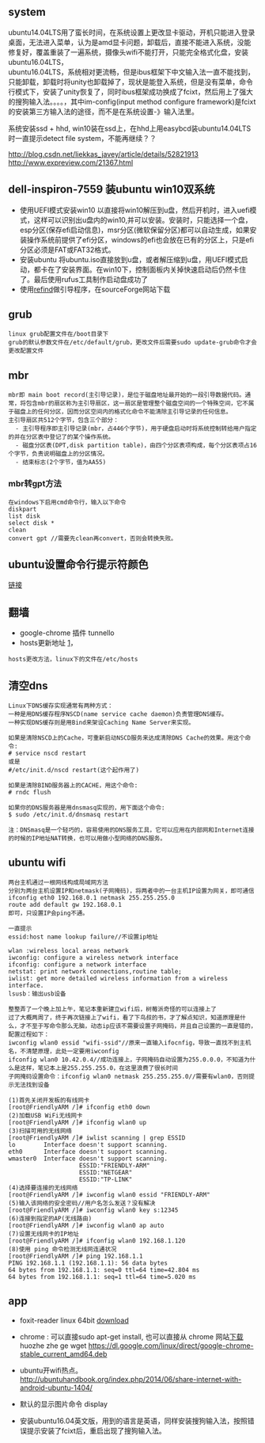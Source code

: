 ## system
ubuntu14.04LTS用了蛮长时间，在系统设置上更改显卡驱动，开机只能进入登录桌面，无法进入菜单，认为是amd显卡问题，卸载后，直接不能进入系统，没能修复好，覆盖重装了一遍系统，摄像头wifi不能打开，只能完全格式化盘，安装ubuntu16.04LTS，  
ubuntu16.04LTS，系统相对更流畅，但是ibus框架下中文输入法一直不能找到，只能卸载，卸载时将unity也卸载掉了，现状是能登入系统，但是没有菜单，命令行模式下，安装了unity恢复了，同时ibus框架成功换成了fcixt，然后用上了强大的搜狗输入法。。。。，其中im-config(input method configure framework)是fcixt的安装第三方输入法的途径，而不是在系统设置-》输入法里。  

系统安装ssd + hhd, win10装在ssd上，在hhd上用easybcd装ubuntu14.04LTS时一直提示detect file system，不能再继续？？  

http://blog.csdn.net/liekkas_javey/article/details/52821913  
http://www.expreview.com/21367.html



## dell-inspiron-7559 装ubuntu win10双系统
- 使用UEFI模式安装win10
以直接将win10解压到u盘，然后开机时，进入uefi模式，这样可以识别出u盘内的win10,并可以安装。安装时，只能选择一个盘，esp分区(保存efi启动信息)，msr分区(微软保留分区)都可以自动生成，如果安装操作系统前提供了efi分区，windows的efi也会放在已有的分区上，只是efi分区必须是FAT或FAT32格式。
- 安装ubuntu
将ubuntu.iso直接放到u盘，或者解压缩到u盘，用UEFI模式启动，都卡在了安装界面。在win10下，控制面板内关掉快速启动后仍然卡住了。最后使用rufus工具制作启动盘成功了
- 使用[refind](http://www.rodsbooks.com/refind/)做引导程序，在sourceForge网站下载
## grub
```
linux grub配置文件在/boot目录下
grub的默认参数文件在/etc/default/grub，更改文件后需要sudo update-grub命令才会更改配置文件
```
## mbr
```
mbr即 main boot record(主引导记录)，是位于磁盘地址最开始的一段引导数据代码。通常，将包含mbr的扇区称为主引导扇区，这一扇区是管理整个磁盘空间的一个特殊空间，它不属于磁盘上的任何分区，因而分区空间内的格式化命令不能清除主引导记录的任何信息。
主引导扇区共512个字节，包含三个部分：
  - 主引导程序即主引导记录(mbr，占446个字节)，用于硬盘启动时将系统控制转给用户指定的并在分区表中登记了的某个操作系统。
  - 磁盘分区表(DPT,disk partition table)，由四个分区表项构成，每个分区表项占16个字节，负责说明磁盘上的分区情况。
  - 结束标志(2个字节，值为AA55)
```
### mbr转gpt方法
```
在windows下启用cmd命令行，输入以下命令
diskpart
list disk
select disk *
clean
convert gpt //需要先clean再convert，否则会转换失败。
```

## ubuntu设置命令行提示符颜色
[链接](http://www.cnblogs.com/Norlan/p/4944861.html)
## 翻墙
- google-chrome 插件 tunnello  
- hosts更新地址 [1](https://blog.my-eclipse.cn/host-google.html)，  
```
hosts更改方法，linux下的文件在/etc/hosts
```
## 清空dns
```
Linux下DNS缓存实现通常有两种方式：
一种是用DNS缓存程序NSCD(name service cache daemon)负责管理DNS缓存。
一种实现DNS缓存则是用Bind来架设Caching Name Server来实现。

如果是清除NSCD上的Cache，可重新启动NSCD服务来达成清除DNS Cache的效果。用这个命令:
# service nscd restart
或是
#/etc/init.d/nscd restart(这个起作用了)

如果是清除BIND服务器上的CACHE，用这个命令:
# rndc flush

如果你的DNS服务器是用dnsmasq实现的，用下面这个命令:
$ sudo /etc/init.d/dnsmasq restart

注：DNSmasq是一个轻巧的，容易使用的DNS服务工具，它可以应用在内部网和Internet连接的时候的IP地址NAT转换，也可以用做小型网络的DNS服务。
```


## ubuntu wifi
```
两台主机通过一根网线构成局域网方法
分别为两台主机设置IP和netmask(子网掩码)，将两者中的一台主机IP设置为网关，即可通信
ifconfig eth0 192.168.0.1 netmask 255.255.255.0
route add default gw 192.168.0.1
即可，只设置IP会ping不通。

一直提示
essid:host name lookup failure//不设置ip地址

wlan :wireless local areas network
iwconfig: configure a wireless network interface
ifconfig: configure a network interface
netstat: print network connections,routine table;
iwlist: get more detailed wireless information from a wireless interface.
lsusb：输出usb设备

整整弄了一个晚上加上午，笔记本重新建立wifi后，树莓派奇怪的可以连接上了
过了大概两周了，终于再次链接上了wifi，看了下鸟叔的书，才了解点知识，知道原理是什么，才不至于写命令那么无脑，动态ip应该不需要设置子网掩码，并且自己设置的一直是错的，配置过程如下：
iwconfig wlan0 essid "wifi-ssid"//原来一直输入ifocnfig，导致一直找不到主机名，不清楚原理，此处一定要用iwconfig
ifconfig wlan0 10.42.0.4//成功连接上，子网掩码自动设置为255.0.0.0，不知道为什么是这样，笔记本上是255.255.255.0，在这里浪费了很长时间
子网掩码设置命令：ifconfig wlan0 netmask 255.255.255.0//需要有wlan0，否则提示无法找到设备

(1)首先关闭开发板的有线网卡
[root@FriendlyARM /]# ifconfig eth0 down
(2)加载USB WiFi无线网卡
[root@FriendlyARM /]# ifconfig wlan0 up
(3)扫描可用的无线网络
[root@FriendlyARM /]# iwlist scanning | grep ESSID
lo        Interface doesn't support scanning.
eth0      Interface doesn't support scanning.
wmaster0  Interface doesn't support scanning.
                    ESSID:"FRIENDLY-ARM"
                    ESSID:"NETGEAR"
                    ESSID:"TP-LINK"
(4)选择要连接的无线网络
[root@FriendlyARM /]# iwconfig wlan0 essid "FRIENDLY-ARM"
(5)输入该网络的安全密码//用户名怎么发送？没有解决
[root@FriendlyARM /]# iwconfig wlan0 key s:12345
(6)连接到指定的AP(无线路由)
[root@FriendlyARM /]# iwconfig wlan0 ap auto
(7)设置无线网卡的IP地址
[root@FriendlyARM /]# ifconfig wlan0 192.168.1.120
(8)使用 ping 命令检测无线网连通状况
[root@FriendlyARM /]# ping 192.168.1.1
PING 192.168.1.1 (192.168.1.1): 56 data bytes
64 bytes from 192.168.1.1: seq=0 ttl=64 time=42.804 ms
64 bytes from 192.168.1.1: seq=1 ttl=64 time=5.020 ms
```


## app
- foxit-reader linux 64bit [download](https://www.foxitsoftware.com/products/pdf-reader/)
- chrome : 可以直接sudo apt-get install, 也可以直接从 chrome 网站[下载](https://www.chrome64bit.com/)
    huozhe zhe ge wget https://dl.google.com/linux/direct/google-chrome-stable_current_amd64.deb
    
- ubuntu开wifi热点。 http://ubuntuhandbook.org/index.php/2014/06/share-internet-with-android-ubuntu-1404/
- 默认的显示图片命令  display
- 安装ubuntu16.04英文版，用到的语言是英语，同样安装搜狗输入法，按照错误提示安装了fcixt后，重启出现了搜狗输入法。